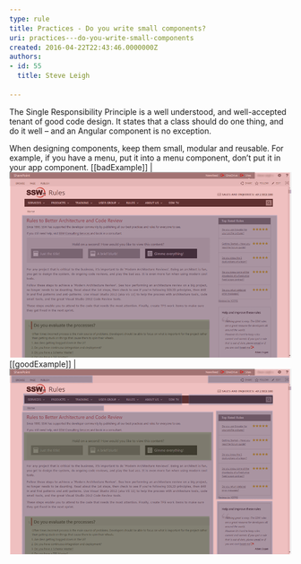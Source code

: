 ```yaml
---
type: rule
title: Practices - Do you write small components?
uri: practices---do-you-write-small-components
created: 2016-04-22T22:43:46.0000000Z
authors:
- id: 55
  title: Steve Leigh

---
```


The Single Responsibility Principle is a well understood, and well-accepted tenant of good code design.  It states that a class should do one thing, and do it well – and an Angular component is no exception.

When designing components, keep them small, modular and reusable. For example, if you have a menu, put it into a menu component, don’t put it in your app component.
 [[badExample]]
| ![ Having just 3 components for the page makes it difficult to reuse, maintain and test](comp-1.png)
[[goodExample]]
| ![Splitting up the page into 11 components means they are small and targeted - and thus easy to maintain and test. Components can be reused on other pages](comp-2.png)
